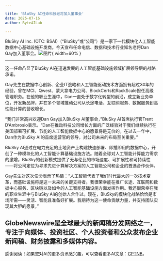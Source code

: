 ```yaml
---

title: 'BluSky AI任命科技老将加入董事会'
date: 2025-07-16
author: ByteAILab

---
```


BluSky AI Inc. (OTC: BSAI)（“BluSky”或“公司”）是一家下一代模块化人工智能数据中心基础设施开发商，今天宣布任命电信、数据和技术行业知名老将Dan Gay加入董事会。![图片](https://ai-techpark.com/wp-content/uploads/BluSky-AI.jpg){ width=60% }

---
这一任命凸显了BluSky AI在迅速发展的人工智能基础设施领域扩展领导层的战略承诺。

Gay先生在数据中心创新、企业IT战略和人工智能驱动技术方面拥有超过30年的经验，曾在MCI、Qwest、蒙大拿电力公司、BlockCerts和RackScale担任高级管理职务。在他的职业生涯中，Dan一直处于数字化转型的前沿，成立新业务单位，开发新品牌，并在多个领域推动公司从长途电话、互联网服务、数据服务到高性能计算的营收增长。

“我们非常高兴欢迎Dan Gay加入BluSky AI董事会，”BluSky AI首席执行官Trent D’Ambrosio表示。“Dan在推动科技公司增长方面的广泛经验对于我们继续执行在美国部署可扩展、节能的人工智能数据中心的愿景将是无价的。在过去一年中，Dan作为BluSky AI的首席运营官的领导，对公司未来的布局至关重要。”

BluSky AI通过在电力充足的土地资产上构建快速部署、即插即用的数据中心，开创了一种模块化的人工智能计算基础设施方法。随着全球对人工智能计算能力需求的激增，BluSky的创新模式提供了无与伦比的市场速度、可扩展性和可持续性——将公司定位为寻求先进计算解决方案的人工智能公司和企业的首选合作伙伴。

Gay先生对这次任命表示了热情：“人工智能代表了我们时代最大的一次技术变革，而基础设施将是这一未来的关键支持者。我很荣幸能在推广长途、互联网和数据中心服务、区块链以及如今的人工智能基础设施方面发挥作用。我还很荣幸在我的职业生涯中与BluSky AI的创始人合作过。现在，BluSky的模块化战略恰恰是市场所需——灵活、智能且准备好扩展。我期待为这一使命贡献力量，并支持团队实现其大胆的愿景。”

GlobeNewswire是全球最大的新闻稿分发网络之一，专注于向媒体、投资社区、个人投资者和公众发布企业新闻稿、财务披露和多媒体内容。
---
感谢阅读！如果您对AI的更多资讯感兴趣，可以查看更多AI文章：[GPTNB](https://gptnb.com)。